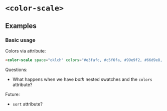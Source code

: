 # `<color-scale>`

## Examples

### Basic usage

Colors via attribute:

```html
<color-scale space="oklch" colors="#e3fafc, #c5f6fa, #99e9f2, #66d9e8, #3bc9db"></color-scale>
```

<!-- Colors via children:

```html
<color-scale space="oklch">
	<color-swatch>
		<span slot="before">Cyan 0</span>
		#e3fafc
	</color-swatch>
	<color-swatch>
		<span slot="before">Cyan 1</span>
		#c5f6fa
	</color-swatch>
	<color-swatch>
		<span slot="before">Cyan 2</span>
		#99e9f2
	</color-swatch>
	<color-swatch>
		<span slot="before">Cyan 3</span>
		#66d9e8
	</color-swatch>
	<color-swatch>
		<span slot="before">Cyan 4</span>
		#3bc9db
	</color-swatch>
	<color-swatch>
		<span slot="before">Cyan 5</span>
		#22b8cf
	</color-swatch>
	<color-swatch>
		<span slot="before">Cyan 6</span>
		#15aabf
	</color-swatch>
	<color-swatch>
		<span slot="before">Cyan 7</span>
		#1098ad
	</color-swatch>
	<color-swatch>
		<span slot="before">Cyan 8</span>
		#0c8599
	</color-swatch>
	<color-swatch>
		<span slot="before">Cyan 9</span>
		#0b7285
	</color-swatch>
</color-scale>
```

Colors via interpolation:

```html
<color-scale space="oklch" colors="#e3fafc, #0b7285" steps="8"></color-scale>
```

```html
<color-scale space="oklch" colors="#e3fafc, , , , , , , , , #0b7285"></color-scale>
``` -->

Questions:
- What happens when we have *both* nested swatches and the `colors` attribute?

Future:
- `sort` attribute?